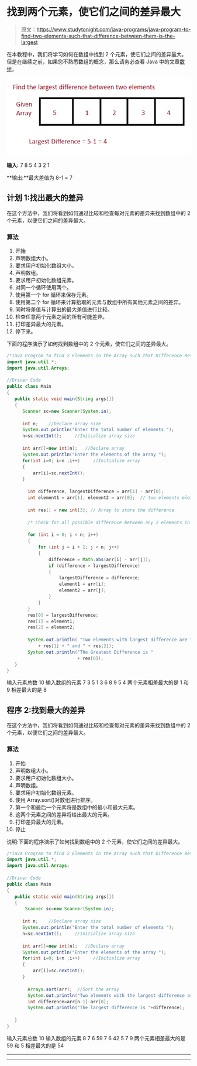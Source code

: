 # 找到两个元素，使它们之间的差异最大

> 原文：<https://www.studytonight.com/java-programs/java-program-to-find-two-elements-such-that-difference-between-them-is-the-largest>

在本教程中，我们将学习如何在数组中找到 2 个元素，使它们之间的差异最大。但是在继续之前，如果您不熟悉数组的概念，那么请务必查看 Java 中的文章[数组](https://www.studytonight.com/java/array.php)。

![](img/e9eca111b4c535bd5b8ebc3e106aca89.png)

**输入:** 7 8 5 4 3 2 1

**输出:**最大差值为 8-1 = 7

## 计划 1:找出最大的差异

在这个方法中，我们将看到如何通过比较和检查每对元素的差异来找到数组中的 2 个元素，以便它们之间的差异最大。

### 算法

1.  开始
2.  声明数组大小。
3.  要求用户初始化数组大小。
4.  声明数组。
5.  要求用户初始化数组元素。
6.  对同一个循环使用两个。
7.  使用第一个 for 循环来保存元素。
8.  使用第二个 for 循环来计算拾取的元素与数组中所有其他元素之间的差异。
9.  同时将差值与计算出的最大差值进行比较。
10.  检查任意两个元素之间的所有可能差异。
11.  打印差异最大的元素。
12.  停下来。

下面的程序演示了如何找到数组中的 2 个元素，使它们之间的差异最大。

```java
/*Java Program to find 2 Elements in the Array such that Difference Between them is Largest*/
import java.util.*;  
import java.util.Arrays; 

//Driver Code
public class Main  
{  
   public static void main(String args[])   
   {  
      Scanner sc=new Scanner(System.in);

      int n;    //Declare array size
      System.out.println("Enter the total number of elements ");
      n=sc.nextInt();     //Initialize array size

      int arr[]=new int[n];   //Declare array
      System.out.println("Enter the elements of the array ");
      for(int i=0; i<n ;i++)     //Initialize array
      {
          arr[i]=sc.nextInt();
      }

        int difference, largestDifference = arr[1] - arr[0]; 
        int element1 = arr[1], element2 = arr[0];  // two elements ele1 and ele2 .

        int res[] = new int[3]; // Array to store the difference

        /* Check for all possible difference between any 2 elements in the array and finally select the elements whose difference is the largest */

        for (int i = 0; i < n; i++) 
        { 
            for (int j = i + 1; j < n; j++) 
            { 
                difference = Math.abs(arr[i] - arr[j]); 
                if (difference > largestDifference) 
                { 
                    largestDifference = difference; 
                    element1 = arr[i]; 
                    element2 = arr[j]; 
                } 
            } 
        } 
        res[0] = largestDifference; 
        res[1] = element1; 
        res[2] = element2; 

        System.out.println( "Two elements with largest difference are "
            + res[1] + " and " + res[2]); 
        System.out.println("The Greatest Difference is "
                           + res[0]); 
   }
} 
```

输入元素总数 10
输入数组的元素 7 3 5 1 3 6 8 9 5 4
两个元素相差最大的是 1 和 9
相差最大的是 8

## 程序 2:找到最大的差异

在这个方法中，我们将看到如何通过比较和检查每对元素的差异来找到数组中的 2 个元素，以便它们之间的差异最大。

### 算法

1.  开始
2.  声明数组大小。
3.  要求用户初始化数组大小。
4.  声明数组。
5.  要求用户初始化数组元素。
6.  使用 Array.sort()对数组进行排序。
7.  第一个和最后一个元素将是数组中的最小和最大元素。
8.  这两个元素之间的差异将给出最大的元素。
9.  打印差异最大的元素。
10.  停止

说明:下面的程序演示了如何找到数组中的 2 个元素，使它们之间的差异最大。

```java
/*Java Program to find 2 Elements in the Array such that Difference Between them is Largest*/
import java.util.*;  
import java.util.Arrays; 

//Driver Code
public class Main  
{  
   public static void main(String args[])   
   {  
       Scanner sc=new Scanner(System.in);

      int n;    //Declare array size
      System.out.println("Enter the total number of elements ");
      n=sc.nextInt();     //Initialize array size

      int arr[]=new int[n];   //Declare array
      System.out.println("Enter the elements of the array ");
      for(int i=0; i<n ;i++)     //Initialize array
      {
          arr[i]=sc.nextInt();
      }

        Arrays.sort(arr);  //Sort the array
        System.out.println("Two elements with the largest difference are "+arr[n-1]+" and "+arr[0]);
        int difference=arr[n-1]-arr[0];
        System.out.println("The largest difference is "+difference);

   }
} 
```

输入元素总数 10
输入数组的元素 8 7 6 59 7 6 42 5 7 9
两个元素相差最大的是 59 和 5
相差最大的是 54

* * *

* * *